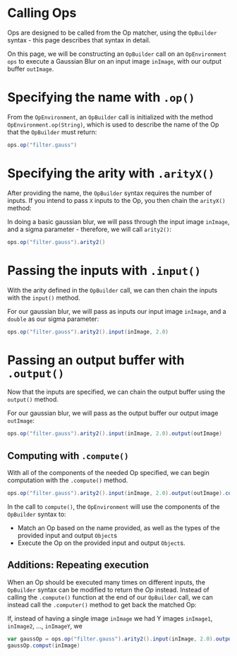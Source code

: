 # Calling Ops

Ops are designed to be called from the Op matcher, using the `OpBuilder` syntax - this page describes that syntax in detail.

On this page, we will be constructing an `OpBuilder` call on an `OpEnvironment ops` to execute a Gaussian Blur on an input image `inImage`, with our output buffer `outImage`.

# Specifying the name with `.op()`

From the `OpEnvironment`, an `OpBuilder` call is initialized with the method `OpEnvironment.op(String)`, which is used to describe the name of the Op that the `OpBuilder` must return:

```groovy
ops.op("filter.gauss")
```

# Specifying the arity with `.arityX()`

After providing the name, the `OpBuilder` syntax requires the number of inputs. If you intend to pass `X` inputs to the Op, you then chain the `arityX()` method:

In doing a basic gaussian blur, we will pass through the input image `inImage`, and a sigma parameter - therefore, we will call `arity2()`:

```groovy
ops.op("filter.gauss").arity2()
```

# Passing the inputs with `.input()`

With the arity defined in the `OpBuilder` call, we can then chain the inputs with the `input()` method.

For our gaussian blur, we will pass as inputs our input image `inImage`, and a `double` as our sigma parameter:

```groovy
ops.op("filter.gauss").arity2().input(inImage, 2.0)
```

# Passing an output buffer with `.output()`

Now that the inputs are specified, we can chain the output buffer using the `output()` method.

For our gaussian blur, we will pass as the output buffer our output image `outImage`:

```groovy
ops.op("filter.gauss").arity2().input(inImage, 2.0).output(outImage)
```

## Computing with `.compute()`

With all of the components of the needed Op specified, we can begin computation with the `.compute()` method.

```groovy
ops.op("filter.gauss").arity2().input(inImage, 2.0).output(outImage).compute()
```

In the call to `compute()`, the `OpEnvironment` will use the components of the `OpBuilder` syntax to:
* Match an Op based on the name provided, as well as the types of the provided input and output `Object`s
* Execute the Op on the provided input and output `Object`s.

## Additions: Repeating execution

When an Op should be executed many times on different inputs, the `OpBuilder` syntax can be modified to return the *Op* instead. Instead of calling the `.compute()` function at the end of our `OpBuilder` call, we can instead call the `.computer()` method to get back the matched Op:

If, instead of having a single image `inImage` we had Y images `inImage1`, `inImage2`, ..., `inImageY`, we 

```groovy
var gaussOp = ops.op("filter.gauss").arity2().input(inImage, 2.0).output(outImage).computer()
gaussOp.comput(inImage)
```
